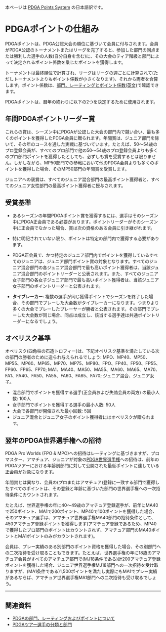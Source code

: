 本ページは
[PDGA Points System](https://www.pdga.com/points)
の日本語訳です。

# PDGAポイントの仕組み

PDGAポイントは、PDGA公認大会の順位に基づいて会員に付与されます。会員がPDGA公認のトーナメントまたはリーグを完了すると、参加した部門の同点または勝利した選手の人数(自分自身を含む)に、その大会のティア階級と部門によって決定されるポイント係数を乗じたポイントを獲得します。

トーナメントは最終順位で計算され、リーグはリーグの週ごとに計算されて(ただしトーナメントよりもポイント係数が小さくなります)、それから両者を合算します。ポイント係数は、[部門、レーティングとポイント係数(英文)](https://www.pdga.com/pdga-documents/tour-documents/divisions-ratings-and-points-factors)で確認できます。

PDGAポイントは、暦年の終わりに以下の2つを決定するために使用されます。

## 年間PDGAポイントリーダー賞

これらの賞は、シーズン中にPDGAが公認した大会の部門内で競い合い、最も多くのポイントを獲得したPDGA会員に贈られます。年間賞は、ジュニア部門を除いて、その年のコースを通した実戦に基づいています。たとえば、50〜54歳のプロ登録会員が、すべてのプロ部門で他の50〜54歳のプロ登録会員よりも多くのプロ部門ポイントを獲得したとしても、必ずしも賞を受賞するとは限りません。しかしながら、MP50部門での参戦において他のPDGA会員よりも多くのポイントを獲得した場合、そのMP50部門の年間賞を受賞します。

ジュニアへの褒賞は、すべてのジュニア混合部門の最高ポイント獲得者と、すべてのジュニア女性部門の最高ポイント獲得者に授与されます。

## 受賞基準

* あるシーズンの年間PDGAポイント賞を獲得するには、選手はそのシーズン中にPDGA正会員である必要があります。ポイントリーダーがそのシーズン中に正会員でなかった場合、賞は次の資格のある会員に引き継がれます。

* 特に明記されていない限り、ポイントは特定の部門内で獲得する必要があります。

* PDGA正会員で、かつ特定のジュニア部門内でポイントを獲得しているすべてのジュニアは、ジュニア部門ポイント賞の対象となります。すべてのジュニア混合部門の各ジュニア混合部門で最も高いポイント獲得者は、当該ジュニア混合部門のポイントリーダーと公表されます。また、すべてのジュニア女子部門の各女子ジュニア部門で最も高いポイント獲得者は、当該ジュニア女子部門のポイントリーダーと公表されます。

* **タイブレーカー**: 複数の選手が同じ獲得ポイントでシーズンを終了した場合、その部門でプレーした大会数がタイブレーカーになります。つまりより多くの大会でプレーしたプレーヤーが勝者と公表されます。その部門でプレーした大会数が同じ場合、同点は成立し、該当する選手達は共通ポイントリーダーになるでしょう。

## オベリスク基準

オベリスク(四角柱の石造トロフィー)は、下記オベリスク基準を満たしている次の部門の勝者のために造られ与えられるでしょう: MPO、MP40、MP50、MP55、MP60、MP65、MP70、MP75、MP80、FPO、FP40、FP50、FP55、FP60、FP65、FP70; MA1、MA40、MA50、MA55、MA60、MA65、MA70、FA1、FA40、FA50、FA55、FA60、FA65、FA70; ジュニア混合、ジュニア女子。

* 混合部門でポイントを獲得する選手(正会員および失効会員の両方) の最小人数: 100人
* 女子部門でポイントを獲得する選手の最小人数: 50人
* 大会で各部門が開催された最小回数: 5回
* ジュニア混合とジュニア女子のポイント獲得者にはオベリスクが贈られます。

## 翌年のPDGA世界選手権への招待

PDGA Pro Worlds (FPO & MPO)への招待はレーティングに基づきますが、プロマスター、アマチュア、ジュニアが対象の[PDGA世界選手権](https://www.pdga.com/world-championships)への招待は、前年のPDGAツアーにおける年齢別部門に対して公開された最低ポイントに達している正会員が対象になります。

年間賞とは異なり、会員の(プロまたはアマチュア)登録に一致する部門で獲得したすべてのポイントは、その登録と年齢に基づいた部門の世界選手権への一次招待条件にカウントされます。

たとえば、世界選手権の年に40～49歳のアマチュア登録選手が、前年にMA40で250ポイント、MA1で200ポイント、MP40で100ポイントを獲得した場合、そのアマチュア選手は、アマチュア世界選手権MA40部門の招待条件として、450アマチュア登録ポイントを獲得します(アマチュア登録であるため、MP40で獲得したプロ部門のポイントはカウントされず、アマチュア部門のMA40ポイントとMA1ポイントのみがカウントされます)。

会員は、プレー実績のある別部門のポイント資格を獲得した場合、その別部門への二次招待を受け取ることもできます。たとえば、世界選手権の年に18歳のアマチュア会員がすべてのアマチュア部門で(MJ18条件である)計200アマチュア登録ポイントを獲得した場合、ジュニア世界選手権MJ18部門への一次招待を受け取りますが、(MA1条件である)1,500ポイントを満たし実際にもMA1でプレー実績があるならば、アマチュア世界選手権MA1部門への二次招待も受け取るでしょう。

---

## 関連資料

* [PDGAの部門、レーティングおよびポイントについて](/libraries/divisions)
* [PDGAツアー選手の分類と部門](/libraries/classifications)

